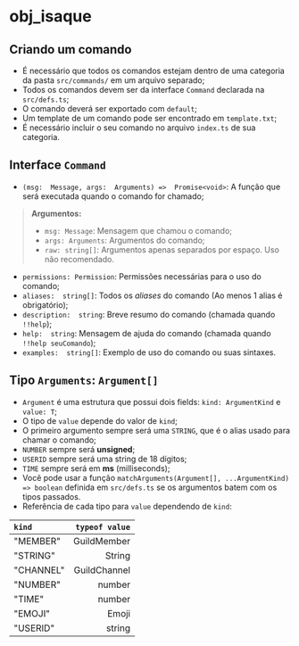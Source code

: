 # obj_isaque
## Criando um comando
* É necessário que todos os comandos estejam dentro de uma categoria da pasta `src/commands/` em um arquivo separado;
* Todos os comandos devem ser da interface `Command` declarada na `src/defs.ts`;
* O comando deverá ser exportado com `default`;
* Um template de um comando pode ser encontrado em `template.txt`;
* É necessário incluir o seu comando no arquivo `index.ts` de sua categoria.
## Interface `Command`
* `(msg:  Message, args:  Arguments) =>  Promise<void>`: A função que será executada quando o comando for chamado;
> **Argumentos:**
> * `msg: Message`: Mensagem que chamou o comando;
> * `args: Arguments`: Argumentos do comando;
> * `raw: string[]`: Argumentos apenas separados por espaço. Uso não recomendado.
* `permissions: Permission`: Permissões necessárias para o uso do comando;
* `aliases:  string[]`: Todos os *aliases* do comando (Ao menos 1 alias é obrigatório);
* `description:  string`: Breve resumo do comando (chamada quando `!!help`);
* `help:  string`: Mensagem de ajuda do comando (chamada quando `!!help seuComando`);
* `examples:  string[]`: Exemplo de uso do comando ou suas sintaxes.
## Tipo `Arguments`: `Argument[]`
* `Argument` é uma estrutura que possui dois fields: `kind: ArgumentKind` e `value: T`;
* O tipo de `value` depende do valor de `kind`;
* O primeiro argumento sempre será uma `STRING`, que é o alias usado para chamar o comando;
* `NUMBER` sempre será **unsigned**;
* `USERID` sempre será uma string de 18 dígitos;
* `TIME` sempre será em **ms** (milliseconds);
* Você pode usar a função `matchArguments(Argument[], ...ArgumentKind) => boolean` definida em `src/defs.ts` se os argumentos batem com os tipos passados.
* Referência de cada tipo para `value` dependendo de `kind`:

| **`kind`** | **`typeof value`** |
| :-------------| -----------: |
| "MEMBER" | GuildMember |
| "STRING" | String |
| "CHANNEL" | GuildChannel |
| "NUMBER" | number |
| "TIME" | number |
| "EMOJI" | Emoji |
| "USERID" | string |

